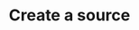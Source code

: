 ---
# -------------------------- #
#      ENDPOINT DETAILS      #
# -------------------------- #

content-type: "api-endpoint"
endpoint: "sources"
key: "create-a-source"
version: "4"


# -------------------------- #
#       METHOD DETAILS       #
# -------------------------- #

title: "Create a source"
method: "post"
short-url: |
  /v{{ endpoint.version }}{{ object.endpoint-url }}
full-url: |
  {{ api.base-url }}{{ endpoint.short-url | flatify }}

short: "{{ api.core-objects.sources.create.short }}"
description: "{{ api.core-objects.sources.create.description | flatify }}"


# -------------------------- #
#       METHOD ARGUMENTS     #
# -------------------------- #

arguments:
  - name: "display_name"
    required: true
    type: "string"
    description: "{{ connect.common.attributes.display-name }}"
    example-value: |
      "HubSpot"

  - name: "type"
    required: true
    type: "string"
    description: "The source type. For example: `platform.marketo` or `platform.hubspot`."
    example-value: |
      "platform.hubspot"

  - name: "properties"
    required: false
    type: "object"
    description: "{{ connect.common.attributes.properties | flatify }}"


# -------------------------- #
#           RETURNS          #
# -------------------------- #

returns: |
  If successful, the API will return a status of <code class="api success">200 OK</code> and a [Source object]({{ api.core-objects.sources.object }}) with a `report_card` property. 

  The `report_card` property contains the [Source Report Card object]({{ api.data-structures.report-cards.source.section }}) for the source's configuration status.


# ------------------------------ #
#   EXAMPLE REQUEST & RESPONSES  #
# ------------------------------ #

examples:
  - type: "Request"
    language: "json"
    code: |
      curl -X {{ endpoint.method | upcase }} {{ endpoint.full-url | flatify | strip_newlines }}
           -H "Authorization: Bearer <ACCESS_TOKEN>" 
           -H "Content-Type: application/json"
           -d "{
                   "type":"platform.hubspot",
                   "display_name":"HubSpot",
                   "properties":{
                      "start_date":"2017-01-01T00:00:00Z",
                      "frequency_in_minutes":"30"
                   }
                }"
  - type: "Response"
    language: "json"
    code: |
      HTTP/1.1 200 OK
      Content-Type: application/json;charset=ISO-8859-1

      {
         "properties":{
            "frequency_in_minutes":"30",
            "image_version":"1.latest",
            "start_date":"2017-01-01T00:00:00Z"
         },
         "updated_at":"2018-02-06T16:25:06Z",
         "check_job_name":null,
         "name":"hubspot",
         "type":"platform.hubspot",
         "deleted_at":null,
         "system_paused_at":null,
         "stitch_client_id":<ACCOUNT_ID>,
         "paused_at":null,
         "id":<SOURCE_ID>,
         "display_name":"HubSpot",
         "created_at":"2018-02-06T16:25:06Z",
         "report_card":{
            "type":"platform.hubspot",
            "current_step":2,
            "steps":[
               {
                  "type":"form",
                  "properties":[
                     {
                        "name":"image_version",
                        "is_required":true,
                        "provided":true,
                        "is_credential":false,
                        "system_provided":true,
                        "json_schema":null
                     },
                     {
                        "name":"frequency_in_minutes",
                        "is_required":true,
                        "provided":true,
                        "is_credential":false,
                        "system_provided":false,
                        "json_schema":{
                           "type":"string",
                           "pattern":"^\\d+$"
                        }
                     },
                     {
                        "name":"start_date",
                        "is_required":true,
                        "provided":true,
                        "is_credential":false,
                        "system_provided":false,
                        "json_schema":{
                           "type":"string",
                           "pattern":"^\\d{4}-\\d{2}-\\d{2}T00:00:00Z$"
                        }
                     }
                  ]
               },
               {
                  "type":"oauth",
                  "properties":[
                     {
                        "name":"client_id",
                        "is_required":true,
                        "provided":false,
                        "is_credential":true,
                        "system_provided":true,
                        "json_schema":{
                           "type":"string"
                        }
                     },
                     {
                        "name":"client_secret",
                        "is_required":true,
                        "provided":false,
                        "is_credential":true,
                        "system_provided":true,
                        "json_schema":{
                           "type":"string"
                        }
                     },
                     {
                        "name":"redirect_uri",
                        "is_required":true,
                        "provided":false,
                        "is_credential":true,
                        "system_provided":true,
                        "json_schema":{
                           "type":"string",
                           "format":"uri"
                        }
                     },
                     {
                        "name":"refresh_token",
                        "is_required":true,
                        "provided":false,
                        "is_credential":true,
                        "system_provided":true,
                        "json_schema":{
                           "type":"string"
                        }
                     }
                  ]
               },
               {
                  "type":"discover_schema",
                  "properties":[ ]
               },
               {
                  "type":"field_selection",
                  "properties":[ ]
               },
               {
                  "type":"fully_configured",
                  "properties":[ ]
               }
            ]
         }
      }

  - type: "Errors"
---